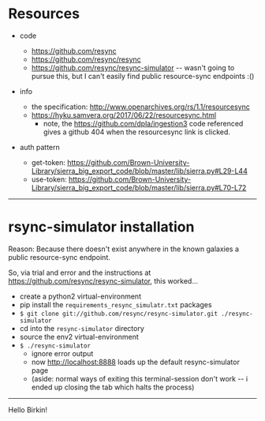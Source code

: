 
# Resources

- code
    - https://github.com/resync
    - https://github.com/resync/resync
    - https://github.com/resync/resync-simulator -- wasn't going to pursue this, but I can't easily find public resource-sync endpoints  :()

- info
    - the specification: <http://www.openarchives.org/rs/1.1/resourcesync>
    - <https://hyku.samvera.org/2017/06/22/resourcesync.html>
        - note, the <https://github.com/dpla/ingestion3> code referenced gives a github 404 when the resourcesync link is clicked.

- auth pattern
    - get-token: <https://github.com/Brown-University-Library/sierra_big_export_code/blob/master/lib/sierra.py#L29-L44>
    - use-token: <https://github.com/Brown-University-Library/sierra_big_export_code/blob/master/lib/sierra.py#L70-L72>


---

# rsync-simulator installation

Reason: Because there doesn't exist anywhere in the known galaxies a public resource-sync endpoint.

So, via trial and error and the instructions at <https://github.com/resync/resync-simulator>, this worked...

- create a python2 virtual-environment
- pip install the `requirements_resync_simulatr.txt` packages
- `$ git clone git://github.com/resync/resync-simulator.git ./resync-simulator`
- cd into the `resync-simulator` directory
- source the env2 virtual-environment
- `$ ./resync-simulator`
    - ignore error output
    - now <http://localhost:8888> loads up the default resync-simulator page
    - (aside: normal ways of exiting this terminal-session don't work -- i ended up closing the tab which halts the process)

---


Hello Birkin!
